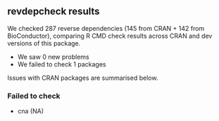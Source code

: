 ## revdepcheck results

We checked 287 reverse dependencies (145 from CRAN + 142 from BioConductor), comparing R CMD check results across CRAN and dev versions of this package.

 * We saw 0 new problems
 * We failed to check 1 packages

Issues with CRAN packages are summarised below.

### Failed to check

* cna (NA)
